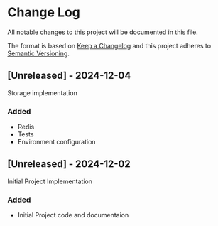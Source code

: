 # Change Log
All notable changes to this project will be documented in this file.
 
The format is based on [Keep a Changelog](http://keepachangelog.com/)
and this project adheres to [Semantic Versioning](http://semver.org/).
 
## [Unreleased] - 2024-12-04
 
Storage implementation

### Added
- Redis
- Tests
- Environment configuration

## [Unreleased] - 2024-12-02
 
Initial Project Implementation
 
### Added
- Initial Project code and documentaion

 

 